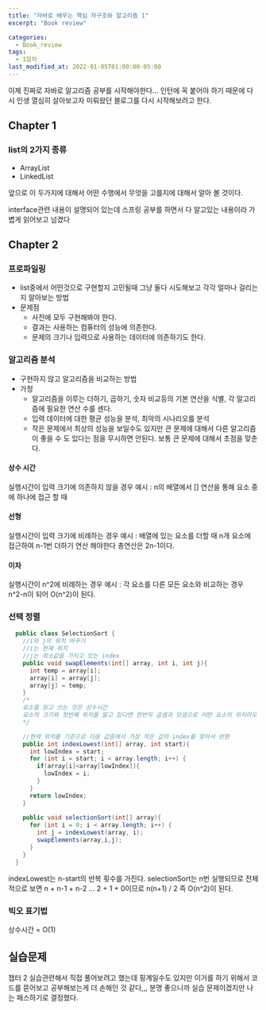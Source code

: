 ```yaml
---
title: "자바로 배우는 핵심 자구조와 알고리즘 1"
excerpt: "Book review"

categories:
  - Book_review
tags:
  - 1일차
last_modified_at: 2022-01-05T01:00:00-05:00
---
```


이제 진짜로 자바로 알고리즘 공부를 시작해야한다...
인턴에 꼭 붙어야 하기 때문에 다시 인생 열심히 살아보고자 미뤄왔던 블로그를 
다시 시작해보려고 한다.

## Chapter 1
### list의 2가지 종류
- ArrayList
- LinkedList

앞으로 이 두가지에 대해서 어떤 수행에서 무엇을 고를지에 대해서 알아 볼 것이다.

interface관련 내용이 설명되어 있는데
스프링 공부를 하면서 다 알고있는 내용이라 가볍게 읽어보고 넘겼다


## Chapter 2

### 프로파일링
- list중에서 어떤것으로 구현할지 고민될때 그냥 둘다 시도해보고
각각 얼마나 걸리는지 알아보는 방법
- 문제점
    - 사전에 모두 구현해봐야 한다.
    - 결과는 사용하는 컴퓨터의 성능에 의존한다.
    - 문제의 크기나 입력으로 사용하는 데이터에 의존하기도 한다.

### 알고리즘 분석
- 구현하지 않고 알고리즘을 비교하는 방법
- 가정
  - 알고리즘을 이루는 더하기, 곱하기, 숫자 비교등의 기본 연산을 식별, 각 알고리즘에 필요한 연산 수를 센다.
  - 입력 데이터에 대한 평균 성능을 분석, 최악의 시나리오를 분석
  - 작은 문제에서 최상의 성능을 보일수도 있지만 큰 문제에 대해서 다른 알고리즘이 좋을 수 도 있다는 점을 무시하면 안된다. 보통 큰 문제에 대해서 초점을 맞춘다.

#### 상수 시간
실행시간이 입력 크기에 의존하지 않을 경우
예시 : n의 배열에서 [] 연산을 통해 요소 중에 하나에 접근 할 때
#### 선형
실행시간이 입력 크기에 비례하는 경우
예시 : 배열에 있는 요소를 더할 때 n개 요소에 접근하여 n-1번 더하기 연산 해야한다 총연산은 2n-1이다.
#### 이차
실행시간이 n^2에 비례하는 경우
예시 : 각 요소를 다른 모든 요소와 비교하는 경우 n^2-n이 되어 O(n^2)이 된다.

### 선택 정렬
```java
  public class SelectionSort {
    //i와 j의 위치 바꾸기
    //i는 현재 위치
    //j는 최소값을 가지고 있는 index
    public void swapElements(int[] array, int i, int j){
      int temp = array[i];
      array[i] = array[j];
      array[j] = temp;
    }
    /*
    요소를 읽고 쓰는 것은 상수시간
    요소의 크기와 첫번째 위치를 알고 있다면 한번의 곱셈과 덧셈으로 어떤 요소의 위치라도 알 수 있기 때문이다?????? --> 이게 대체 무슨 소리일까
    */

    //현재 위치를 기준으로 다음 값중에서 가장 작은 값의 index를 찾아서 반환
    public int indexLowest(int[] array, int start){
      int lowIndex = start;
      for (int i = start; i < array.length; i++) {
        if(array[i]<array[lowIndex]){
          lowIndex = i;
        }
      }
      return lowIndex;
    }
    
    public void selectionSort(int[] array){
      for (int i = 0; i < array.length; i++) {
        int j = indexLowest(array, i);
        swapElements(array,i,j);
      }
    }
  }
```

indexLowest는 n-start의 반복 횟수를 가진다.
selectionSort는 n번 실행되므로 전체적으로 보면 n + n-1 + n-2 ... 2 + 1 + 0이므로 n(n+1) / 2 즉 O(n^2)이 된다.

### 빅오 표기법
상수시간 = O(1)




## 실습문제
챕터 2 실습관련해서 직접 풀어보려고 했는데 핑계일수도 있지만
이거를 하기 위해서 코드를 뜯어보고 공부해보는게 더 손해인 것 같다,,,
분명 좋으니까 실습 문제이겠지만 나는 패스하기로 결정했다.